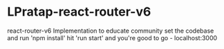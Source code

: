# LPratap-react-router-v6
react-router-v6 Implementation to educate community 
set the codebase and run 'npm install' 
hit 'run start'
and you're good to go - localhost:3000
